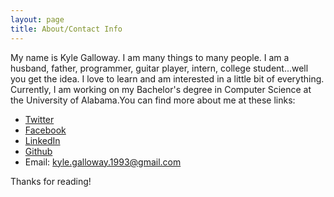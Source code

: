 ```yaml
---
layout: page
title: About/Contact Info
---
```


My name is Kyle Galloway. I am many things to many people. I am a husband, father, programmer, guitar player, intern, college student...well you get the idea. I love to learn and am interested in a little bit of everything. Currently, I am working on my Bachelor's degree in Computer Science at the University of Alabama.You can find more about me at these links:
* [Twitter](https://twitter.com/kylegallowayckg)
* [Facebook](http://www.facebook.com/christopher.kyle.galloway)
* [LinkedIn](www.linkedin.com/in/ckgalloway)
* [Github](https://github.com/kylegalloway)
* Email: [kyle.galloway.1993@gmail.com](mailto:kyle.galloway.1993@gmail.com)

Thanks for reading!
